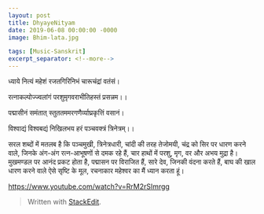 ```yaml
---
layout: post
title: DhyayeNityam
date: 2019-06-08 00:00:00 -0000
image: Bhim-lata.jpg

tags: [Music-Sanskrit]
excerpt_separator: <!--more-->
---
```

 <!--more-->

ध्याये नित्यं महेशं रजतगिरिनिभं चारूचंद्रां वतंसं।

रत्नाकल्पोज्ज्वलांगं परशुमृगवराभीतिहस्तं प्रसन्नम।।

पद्मासीनं समंतात् स्तुततममरगणैर्व्याघ्रकृत्तिं वसानं।

विश्वाद्यं विश्वबद्यं निखिलभय हरं पञ्चवक्त्रं त्रिनेत्रम्।।

सरल शब्दों में मतलब है कि पञ्चमुखी, त्रिनेत्रधारी, चांदी की तरह तेजोमयी, चंद्र को सिर पर धारण करने वाले, जिनके अंग-अंग रत्न-आभूषणों से दमक रहे हैं, चार हाथों में परशु, मृग, वर और अभय मुद्रा है। मुखमण्डल पर आनंद प्रकट होता है, पद्मासन पर विराजित हैं, सारे देव, जिनकी वंदना करते हैं, बाघ की खाल धारण करने वाले ऐसे सृष्टि के मूल, रचनाकार महेश्वर का मैं ध्यान करता हूं।



﻿https://www.youtube.com/watch?v=RrM2rSImrgg


> Written with [StackEdit](https://stackedit.io/).
